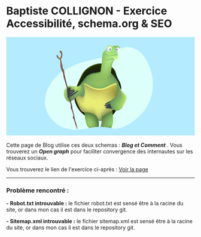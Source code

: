 # Baptiste COLLIGNON - Exercice Accessibilité, schema.org  &amp;  SEO

![image](img/draw_kung_fu_panda_Oogway.jpg "image logo")

Cette page de Blog utilise ces deux schemas  : **_Blog et Comment_** .
Vous trouverez un **_Open graph_** pour faciliter convergence des internautes sur les réseaux sociaux.

Vous trouverez le lien de l'exercice ci-après :
[Voir la page](https://bcollignonecv.github.io/TP-semantic/ "blog")

---

### Problème rencontré : 

__- Robot.txt introuvable :__
    le fichier robot.txt est sensé être à la racine du site, or dans mon cas il est dans le repository git. 

__- Sitemap.xml introuvable :__
    le fichier sitemap.xml est sensé être à la racine du site, or dans mon cas il est dans le repository git. 
